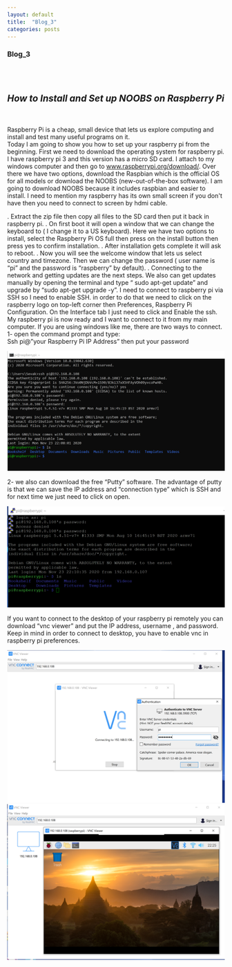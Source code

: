 ```yaml
---
layout: default
title:  "Blog_3"
categories: posts
---
```


### Blog_3
<br><br>

## *How to Install and Set up NOOBS on Raspberry Pi*



<br><br>Raspberry Pi is a cheap, small device that lets us explore computing and install and test many useful programs on it.  
Today I am going to show you how to set up your raspberry pi from the beginning. First we need to download the operating system for raspberry pi. I have raspberry pi 3 and this version has a micro SD card. I attach to my windows computer and then go to www.raspberrypi.org/download/. Over there we have two options, download the Raspbian which is the official OS for all models or download the NOOBS (new-out-of-the-box software). I am going to download NOOBS because it includes raspbian and easier to install. I need to mention my raspberry has its own small screen if you don't have then you need to connect to screen by hdmi cable.

. Extract the zip file then copy all files to the SD card then put it back in raspberry pi.
. On first boot it will open a window that we can change the keyboard to ( I change it to a US keyboard). Here we have two options to install, select the Raspberry Pi OS full     then press on the install button then press yes to confirm installation. 
. After installation gets complete it will ask to reboot.
. Now you will see the welcome window that lets us select country and timezone. Then we can change the password ( user name is “pi” and the password is “raspberry” by default). . Connecting to the network and getting updates are the next steps. We also can get updates manually by opening the terminal and type “ sudo apt-get update” and upgrade by       “sudo apt-get upgrade -y”.
I need to connect to raspberry pi via SSH so I need to enable SSH. in order to do that we need to click on the raspberry logo on top-left corner then Preferences, Raspberry Pi Configuration. On the Interface tab I just need to click and Enable the ssh.<br>
My raspberry pi is now ready and I want to connect to it from my main computer. If you are using windows like me, there are two ways to connect. 1- open the command prompt and type:<br>
Ssh pi@”your Raspberry Pi IP Address”       then put your password<br>

![image](https://raw.githubusercontent.com/sevakZ/sevakZ.github.io/master/docs/_image/blog-3-1.PNG)

2- we also can download the free “Putty” software. The advantage of putty is that we can save the IP address and “connection type” which is SSH and for next time we just need to click on open.

![image](https://raw.githubusercontent.com/sevakZ/sevakZ.github.io/master/docs/_image/blog-3-2.PNG)

If you want to connect to the desktop of your raspberry pi remotely you can download “vnc   viewer” and put the IP address, username , and password. Keep in mind in order to connect to desktop, you have to enable vnc in raspberry pi preferences. 

![image](https://raw.githubusercontent.com/sevakZ/sevakZ.github.io/master/docs/_image/blog-3-3.PNG)<br>
![image](https://raw.githubusercontent.com/sevakZ/sevakZ.github.io/master/docs/_image/blog-3-4.PNG)<br>


